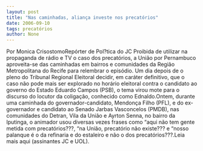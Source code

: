 ```yaml
---
layout: post
title: "Nas caminhadas, aliança investe nos precatórios"
date: 2006-09-10
tags: precatórios
author: None
---
```

Por Monica CrisostomoRepórter de Pol?tica do JC
Proibida de utilizar na propaganda de rádio e TV o caso dos precatórios, a União por Pernambuco aproveita-se das caminhadas em bairros e comunidades da Região Metropolitana do Recife para relembrar o episódio. 
Um dia depois de o pleno do Tribunal Regional Eleitoral decidir, em caráter definitivo, que o caso não pode mais ser explorado no horário eleitoral contra o candidato ao governo do Estado Eduardo Campos (PSB), o tema virou mote para o discurso do locutor da coligação, conhecido como Ednaldo.Ontem, durante uma caminhada do governador-candidato, Mendonça Filho (PFL), e do ex-governador e candidato ao Senado Jarbas Vasconcelos (PMDB), nas comunidades do Detran, Vila da União e Ayrton Senna, no bairro da Iputinga, o animador usou diversas vezes frases como “aqui não tem gente metida com precatórios???, “na União, precatório não existe??? e “nosso palanque é o da refinaria e do estaleiro e não o dos precatórios???.Leia mais aqui (assinantes JC e UOL).  